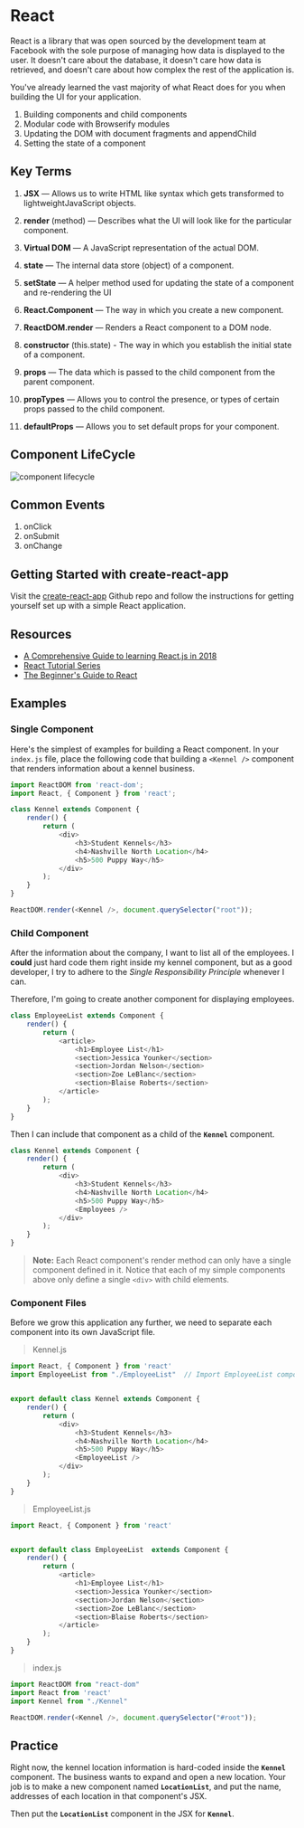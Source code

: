 # React

React is a library that was open sourced by the development team at Facebook with the sole purpose of managing how data is displayed to the user. It doesn't care about the database, it doesn't care how data is retrieved, and doesn't care about how complex the rest of the application is.

You've already learned the vast majority of what React does for you when building the UI for your application.

1. Building components and child components
1. Modular code with Browserify modules
1. Updating the DOM with document fragments and appendChild
1. Setting the state of a component

## Key Terms

1. **JSX** — Allows us to write HTML like syntax which gets
transformed to lightweightJavaScript objects.

1. **render** (method) — Describes what the UI will look like for the particular component.

1. **Virtual DOM** — A JavaScript representation of the actual DOM.

1. **state** — The internal data store (object) of a component.

1. **setState** — A helper method used for updating the state of a component and re-rendering the UI

1. **React.Component** — The way in which you create a new component.

1. **ReactDOM.render** — Renders a React component to a DOM node.

1. **constructor** (this.state) - The way in which you establish the initial state of a component.

1. **props** — The data which is passed to the child component from the parent component.

1. **propTypes** — Allows you to control the presence, or types of certain props passed to the child component.

1. **defaultProps** — Allows you to set default props for your component.

## Component LifeCycle

![component lifecycle](./images/react-component-lifecycle.png)

## Common Events

1. onClick
1. onSubmit
1. onChange

## Getting Started with create-react-app

Visit the [create-react-app](https://github.com/facebook/create-react-app/) Github repo and follow the instructions for getting yourself set up with a simple React application.

## Resources

* [A Comprehensive Guide to learning React.js in 2018](https://tylermcginnis.com/reactjs-tutorial-a-comprehensive-guide-to-building-apps-with-react/)
* [React Tutorial Series](https://www.youtube.com/watch?v=MhkGQAoc7bc&list=PLoYCgNOIyGABj2GQSlDRjgvXtqfDxKm5b)
* [The Beginner's Guide to React
](https://egghead.io/courses/the-beginner-s-guide-to-react)

## Examples

### Single Component

Here's the simplest of examples for building a React component. In your `index.js` file, place the following code that building a `<Kennel />` component that renders information about a kennel business.

```js
import ReactDOM from 'react-dom';
import React, { Component } from 'react';

class Kennel extends Component {
    render() {
        return (
            <div>
                <h3>Student Kennels</h3>
                <h4>Nashville North Location</h4>
                <h5>500 Puppy Way</h5>
            </div>
        );
    }
}

ReactDOM.render(<Kennel />, document.querySelector("root"));
```

### Child Component

After the information about the company, I want to list all of the employees. I **could** just hard code them right inside my kennel component, but as a good developer, I try to adhere to the *Single Responsibility Principle* whenever I can.

Therefore, I'm going to create another component for displaying employees.

```js
class EmployeeList extends Component {
    render() {
        return (
            <article>
                <h1>Employee List</h1>
                <section>Jessica Younker</section>
                <section>Jordan Nelson</section>
                <section>Zoe LeBlanc</section>
                <section>Blaise Roberts</section>
            </article>
        );
    }
}
```

Then I can include that component as a child of the **`Kennel`** component.

```js
class Kennel extends Component {
    render() {
        return (
            <div>
                <h3>Student Kennels</h3>
                <h4>Nashville North Location</h4>
                <h5>500 Puppy Way</h5>
                <Employees />
            </div>
        );
    }
}
```

> **Note:** Each React component's render method can only have a single component defined in it. Notice that each of my simple components above only define a single `<div>` with child elements.

### Component Files

Before we grow this application any further, we need to separate each component into its own JavaScript file.

> Kennel.js

```js
import React, { Component } from 'react'
import EmployeeList from "./EmployeeList"  // Import EmployeeList component


export default class Kennel extends Component {
    render() {
        return (
            <div>
                <h3>Student Kennels</h3>
                <h4>Nashville North Location</h4>
                <h5>500 Puppy Way</h5>
                <EmployeeList />
            </div>
        );
    }
}
```

> EmployeeList.js

```js
import React, { Component } from 'react'


export default class EmployeeList  extends Component {
    render() {
        return (
            <article>
                <h1>Employee List</h1>
                <section>Jessica Younker</section>
                <section>Jordan Nelson</section>
                <section>Zoe LeBlanc</section>
                <section>Blaise Roberts</section>
            </article>
        );
    }
}
```

> index.js

```js
import ReactDOM from "react-dom"
import React from 'react'
import Kennel from "./Kennel"

ReactDOM.render(<Kennel />, document.querySelector("#root"));
```

## Practice

Right now, the kennel location information is hard-coded inside the **`Kennel`** component. The business wants to expand and open a new location. Your job is to make a new component named **`LocationList`**, and put the name, addresses of each location in that component's JSX.

Then put the **`LocationList`** component in the JSX for **`Kennel`**.
